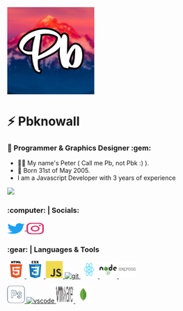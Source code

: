 
<img height="200" src="https://github.com/Pbknowall/Pbknowall/blob/main/Assets/Logo.png">
<br>
<h1 align="left">⚡ Pbknowall</h1>
<h3 align="left">💎 Programmer & Graphics Designer :gem:</h3>
<ul>
    <li>👨🏻 My name's Peter ( Call me Pb, not Pbk :) ).</li>
    <li>📅 Born 31st of May 2005.</li>
    <li>I am a Javascript Developer with 3 years of experience</li>
</ul>

![](https://discord.c99.nl/widget/theme-3/283312969931292672.png)

<h3 align="left">:computer: | Socials:</h3>
<p>
    <a href="https://twitter.com/pbknowall" target="blank">
        <img align="center" src="https://raw.githubusercontent.com/Pbknowall/Pbknowall/main/Assets/twitter.svg"
            alt="Pbknowall on Twitter" height="30" width="40" />
    </a>
    <a href="https://instagram.com/pbknow_all" target="blank">
        <img align="center" src="https://raw.githubusercontent.com/Pbknowall/Pbknowall/main/Assets/instagram.svg"
            alt="Pbknowall on Twitter" height="30" width="40" />
    </a>
</p>

<h3 align="left">:gear: | Languages & Tools</h3>
<p align="left">
    <a href="https://developer.mozilla.org/en-US/docs/Web/HTML" target="_blank">
        <img src="https://raw.githubusercontent.com/devicons/devicon/master/icons/html5/html5-original-wordmark.svg"
            alt="html5" width="40" height="40" />
    </a>
    <a href="https://www.w3schools.com/css/" target="_blank">
        <img src="https://raw.githubusercontent.com/devicons/devicon/master/icons/css3/css3-original-wordmark.svg"
            alt="css3" width="40" height="40" />
    </a>
    <a href="https://developer.mozilla.org/en-US/docs/Web/JavaScript" target="_blank">
        <img src="https://raw.githubusercontent.com/devicons/devicon/master/icons/javascript/javascript-original.svg"
            alt="javascript" width="40" height="40" />
    </a>
    <a href="https://git-scm.com/" target="_blank">
        <img src="https://www.vectorlogo.zone/logos/git-scm/git-scm-icon.svg" alt="git" width="40" height="40" />
    </a>
    <a href="https://reactjs.org/" target="_blank">
        <img src="https://raw.githubusercontent.com/Pbknowall/Pbknowall/main/Assets/React-icon.svg" alt="Reactjs"
            width="40" height="40" />
    </a>
    <a href="https://nodejs.org" target="_blank">
        <img src="https://raw.githubusercontent.com/devicons/devicon/master/icons/nodejs/nodejs-original-wordmark.svg"
            alt="nodejs" width="40" height="40" />
    </a>
    <a href="https://expressjs.com" target="_blank">
        <img src="https://raw.githubusercontent.com/devicons/devicon/master/icons/express/express-original-wordmark.svg"
            alt="express" width="40" height="40" />
    </a>
</p>

<p align="left">
    <a href="https://www.photoshop.com/" target="_blank">
        <img src="https://raw.githubusercontent.com/devicons/devicon/master/icons/photoshop/photoshop-line.svg"
            alt="photoshop" width="40" height="40" />
    </a>
    <a href="https://code.visualstudio.com/" target="_blank">
        <img src="https://cdn.worldvectorlogo.com/logos/visual-studio-code-1.svg" alt="vscode" width="40" height="40" />
    </a>
    <a href="https://www.vmware.com/" target="_blank">
        <img src="https://raw.githubusercontent.com/Pbknowall/Pbknowall/main/Assets/VMware.svg" alt="VMware" width="40"
            height="40" />
    </a>
    <a href="https://www.mongodb.com/" target="_blank">
        <img src="https://raw.githubusercontent.com/Pbknowall/Pbknowall/main/Assets/mongodb.svg" alt="" width="40"
            height="40" />
    </a>
</p>